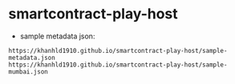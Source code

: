 # smartcontract-play-host



- sample metadata json:

```text
https://khanhld1910.github.io/smartcontract-play-host/sample-metadata.json
https://khanhld1910.github.io/smartcontract-play-host/sample-mumbai.json
```
